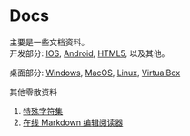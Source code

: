 # Docs
主要是一些文档资料。  
开发部分: [IOS](https://github.com/hlwLianwei/docs/blob/master/IOS/TechLink.md), [Android](https://github.com/hlwLianwei/docs/blob/master/Android/TechLink.md), [HTML5](https://github.com/hlwLianwei/docs/blob/master/H5/TechLink.md), 以及其他。  
  
桌面部分: [Windows](https://github.com/hlwLianwei/docs/blob/master/Windows/TechLink.md),  [MacOS](https://github.com/hlwLianwei/docs/blob/master/MacOS/TechLink.md),  [Linux](https://github.com/hlwLianwei/docs/blob/master/Linux/TechLink.md),  [VirtualBox](https://github.com/hlwLianwei/docs/blob/master/VirtualBox/TechLink.md)  

其他零散资料  
1. [特殊字符集](https://unicode-table.com/cn/#cjk-unified-ideographs)  
2. [在线 Markdown 编辑阅读器](https://www.zybuluo.com/)  

